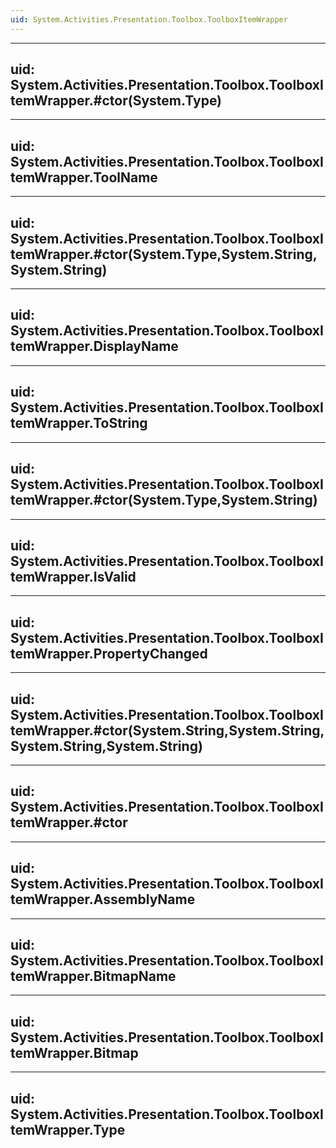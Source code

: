 ```yaml
---
uid: System.Activities.Presentation.Toolbox.ToolboxItemWrapper
---
```


---
uid: System.Activities.Presentation.Toolbox.ToolboxItemWrapper.#ctor(System.Type)
---

---
uid: System.Activities.Presentation.Toolbox.ToolboxItemWrapper.ToolName
---

---
uid: System.Activities.Presentation.Toolbox.ToolboxItemWrapper.#ctor(System.Type,System.String,System.String)
---

---
uid: System.Activities.Presentation.Toolbox.ToolboxItemWrapper.DisplayName
---

---
uid: System.Activities.Presentation.Toolbox.ToolboxItemWrapper.ToString
---

---
uid: System.Activities.Presentation.Toolbox.ToolboxItemWrapper.#ctor(System.Type,System.String)
---

---
uid: System.Activities.Presentation.Toolbox.ToolboxItemWrapper.IsValid
---

---
uid: System.Activities.Presentation.Toolbox.ToolboxItemWrapper.PropertyChanged
---

---
uid: System.Activities.Presentation.Toolbox.ToolboxItemWrapper.#ctor(System.String,System.String,System.String,System.String)
---

---
uid: System.Activities.Presentation.Toolbox.ToolboxItemWrapper.#ctor
---

---
uid: System.Activities.Presentation.Toolbox.ToolboxItemWrapper.AssemblyName
---

---
uid: System.Activities.Presentation.Toolbox.ToolboxItemWrapper.BitmapName
---

---
uid: System.Activities.Presentation.Toolbox.ToolboxItemWrapper.Bitmap
---

---
uid: System.Activities.Presentation.Toolbox.ToolboxItemWrapper.Type
---
